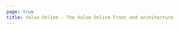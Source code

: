 ```yaml
---
page: true
title: Value Online - The Value Online Front end architecture
---
```


<script setup>
import Home from '/../src/components/Home.vue'
</script>

<Home />
